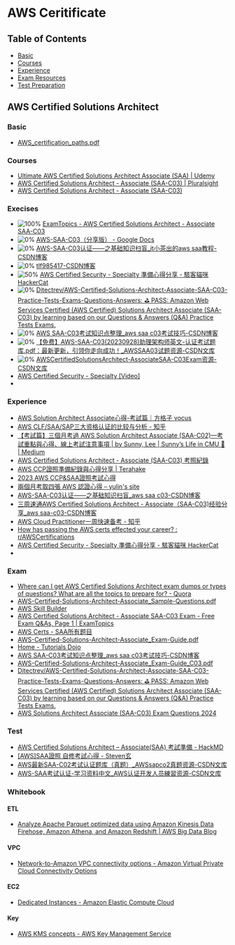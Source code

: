 # AWS Ceritificate

## Table of Contents
- [Basic](#basic)
- [Courses](#courses)
- [Experience](#experience)
- [Exam Resources](#exam)
- [Test Preparation](#test)

## AWS Certified Solutions Architect

### Basic
- [AWS_certification_paths.pdf](https://d1.awsstatic.com/training-and-certification/docs/AWS_certification_paths.pdf)


### Courses
- [Ultimate AWS Certified Solutions Architect Associate (SAA) | Udemy](https://www.udemy.com/course/aws-certified-solutions-architect-associate-saa-c03/?couponCode=KEEPLEARNING)
- [AWS Certified Solutions Architect - Associate (SAA-C03) | Pluralsight](https://www.pluralsight.com/paths/aws-certified-solutions-architect-associate-saa-c03)
- [AWS Certified Solutions Architect - Associate (SAA-C03)](https://www.pluralsight.com/cloud-guru/courses/aws-certified-solutions-architect-associate-saa-c03)


### Execises
- ![100%](https://progress-bar.dev/100) [ExamTopics - AWS Certified Solutions Architect - Associate SAA-C03](https://www.examtopics.com/exams/amazon/aws-certified-solutions-architect-associate-saa-c03/view/)
- ![0%](https://progress-bar.dev/0) [AWS-SAA-C03（分享版） - Google Docs](https://docs.google.com/document/d/1w3MAVLzJeUG-W3fA2fOWDu4HF_HFD9bV_hnz9VSPrvQ/edit)
- ![0%](https://progress-bar.dev/0) [AWS-SAA-C03认证——之基础知识扫盲_it小茶出的aws saa教程-CSDN博客](https://blog.csdn.net/weter_drop/article/details/135570957)
- ![0%](https://progress-bar.dev/0) [tlf985417-CSDN博客](https://blog.csdn.net/tlf985417?type=blog)
- ![50%](https://progress-bar.dev/50) [AWS Certified Security - Specialty 準備心得分享 - 駭客貓咪 HackerCat](https://hackercat.org/aws/aws-certified-security-specialty-experience)
- ![0%](https://progress-bar.dev/0) [Ditectrev/AWS-Certified-Solutions-Architect-Associate-SAA-C03-Practice-Tests-Exams-Questions-Answers: ⛳️ PASS: Amazon Web Services Certified (AWS Certified) Solutions Architect Associate (SAA-C03) by learning based on our Questions & Answers (Q&A) Practice Tests Exams.](https://github.com/Ditectrev/AWS-Certified-Solutions-Architect-Associate-SAA-C03-Practice-Tests-Exams-Questions-Answers)
- ![0%](https://progress-bar.dev/0)  [AWS SAA-C03考试知识点整理_aws saa c03考试技巧-CSDN博客](https://blog.csdn.net/zichen7055/article/details/133950211)
- ![0%](https://progress-bar.dev/0)  [【免费】AWS-SAA-C03(20230928)助理架构师英文-认证考试题库.pdf：最新更新，引领你走向成功！_AWSSAA03试题资源-CSDN文库](https://download.csdn.net/download/baidu_31405631/88381422?ops_request_misc=%257B%2522request%255Fid%2522%253A%2522171192784916800227428937%2522%252C%2522scm%2522%253A%252220140713.130102334.pc%255Fdownload.%2522%257D&request_id=171192784916800227428937&biz_id=1&utm_medium=distribute.pc_search_result.none-task-download-2~download~first_rank_ecpm_v1~rank_v31_ecpm-1-88381422-null-null.269^v2^control&utm_term=AWS%20SAA-C03&spm=1018.2226.3001.4451.2)
- ![0%](https://progress-bar.dev/0)  [AWSCertifiedSolutionsArchitect-AssociateSAA-C03Exam资源-CSDN文库](https://download.csdn.net/download/qq_23930765/87444939)
- [AWS Certified Security - Specialty [Video]](https://www.oreilly.com/library/view/aws-certified-security/9780135771990/)
- 

### Experience
- [AWS Solution Architect Associate心得-考試篇｜方格子 vocus](https://vocus.cc/article/645b5326fd897800013bf84b)
- [AWS CLF/SAA/SAP三大资格认证的比较与分析 - 知乎](https://zhuanlan.zhihu.com/p/359004390)
- [【考試篇】三個月考過 AWS Solution Architect Associate (SAA-C02)—考試重點與心得、線上考試注意事項 | by Sunny, Lee | Sunny’s Life in CMU 🔅 | Medium](https://medium.com/cloud-guru-%E7%9A%84%E5%BE%81%E9%80%94/%E8%80%83%E8%A9%A6%E7%AF%87-%E4%B8%89%E5%80%8B%E6%9C%88%E8%80%83%E9%81%8E-aws-solution-architect-associate-saa-c02-%E8%80%83%E8%A9%A6%E9%87%8D%E9%BB%9E%E8%88%87%E5%BF%83%E5%BE%97-%E7%B7%9A%E4%B8%8A%E8%80%83%E8%A9%A6%E6%B3%A8%E6%84%8F%E4%BA%8B%E9%A0%85-f01a9bc29c4a)
- [AWS Certified Solutions Architect - Associate (SAA-C03) 考照紀錄](https://weii.dev/aws-saa-c03/)
- [AWS CCP證照準備紀錄與心得分享 | Terahake](https://terahake.in/post/aws-ccp-certified-exp/)
- [2023 AWS CCP&SAA證照考試心得](https://vocus.cc/article/656aae89fd8978000185dc7d)
- [兩個月考取四張 AWS 認證心得 – yulin's site](https://yulin.dev/2023/06/20/%E5%85%A9%E5%80%8B%E6%9C%88%E8%80%83%E5%8F%96%E5%9B%9B%E5%BC%B5-aws-%E8%AA%8D%E8%AD%89%E5%BF%83%E5%BE%97/)
- [AWS-SAA-C03认证——之基础知识扫盲_aws saa c03-CSDN博客](https://blog.csdn.net/weter_drop/article/details/135570957?ops_request_misc=&request_id=&biz_id=102&utm_term=saa%20c03&utm_medium=distribute.pc_search_result.none-task-blog-2~all~sobaiduweb~default-3-135570957.nonecase&spm=1018.2226.3001.4187)
- [三周速通AWS Certified Solutions Architect - Associate（SAA-C03)经验分享_aws saa-c03-CSDN博客](https://blog.csdn.net/qq_32424059/article/details/130826306?ops_request_misc=&request_id=&biz_id=102&utm_term=saa%20c03&utm_medium=distribute.pc_search_result.none-task-blog-2~all~sobaiduweb~default-1-130826306.nonecase&spm=1018.2226.3001.4187)
- [AWS Cloud Practitioner一周快速备考 - 知乎](https://zhuanlan.zhihu.com/p/679121825)
- [How has passing the AWS certs effected your career? : r/AWSCertifications](https://www.reddit.com/r/AWSCertifications/comments/1bfe2ft/how_has_passing_the_aws_certs_effected_your_career/)
- [AWS Certified Security - Specialty 準備心得分享 - 駭客貓咪 HackerCat](https://hackercat.org/aws/aws-certified-security-specialty-experience)
- 

### Exam
- [Where can I get AWS Certified Solutions Architect exam dumps or types of questions? What are all the topics to prepare for? - Quora](https://www.quora.com/Where-can-I-get-AWS-Certified-Solutions-Architect-exam-dumps-or-types-of-questions-What-are-all-the-topics-to-prepare-for)
- [AWS-Certified-Solutions-Architect-Associate_Sample-Questions.pdf](https://d1.awsstatic.com/zh_TW/training-and-certification/docs-sa-assoc/AWS-Certified-Solutions-Architect-Associate_Sample-Questions.pdf?ref=weii.dev)
- [AWS Skill Builder](https://explore.skillbuilder.aws/learn/course/external/view/elearning/13595/aws-certified-solutions-architect-associate-official-practice-question-set-saa-c03-traditional-chinese?ref=weii.dev)
- [AWS Certified Solutions Architect - Associate SAA-C03 Exam - Free Exam Q&As, Page 1 | ExamTopics](https://www.examtopics.com/exams/amazon/aws-certified-solutions-architect-associate-saa-c03/view/)
- [AWS Certs - SAA所有题目](https://mytodo.vip/subjects/detail?type=1&category=saa&sid=2)
- [AWS-Certified-Solutions-Architect-Associate_Exam-Guide.pdf](https://d1.awsstatic.com/zh_TW/training-and-certification/docs-sa-assoc/AWS-Certified-Solutions-Architect-Associate_Exam-Guide.pdf)
- [Home - Tutorials Dojo](https://portal.tutorialsdojo.com/)
- [AWS SAA-C03考试知识点整理_aws saa c03考试技巧-CSDN博客](https://blog.csdn.net/zichen7055/article/details/133950211?ops_request_misc=&request_id=&biz_id=102&utm_term=saa%20c03&utm_medium=distribute.pc_search_result.none-task-blog-2~all~sobaiduweb~default-0-133950211.nonecase&spm=1018.2226.3001.4187)
- [AWS-Certified-Solutions-Architect-Associate_Exam-Guide_C03.pdf](https://d1.awsstatic.com/training-and-certification/docs-sa-assoc/AWS-Certified-Solutions-Architect-Associate_Exam-Guide_C03.pdf)
- [Ditectrev/AWS-Certified-Solutions-Architect-Associate-SAA-C03-Practice-Tests-Exams-Questions-Answers: ⛳️ PASS: Amazon Web Services Certified (AWS Certified) Solutions Architect Associate (SAA-C03) by learning based on our Questions & Answers (Q&A) Practice Tests Exams.](https://github.com/Ditectrev/AWS-Certified-Solutions-Architect-Associate-SAA-C03-Practice-Tests-Exams-Questions-Answers)
- [AWS Solutions Architect Associate (SAA-C03) Exam Questions 2024](https://skillcertpro.com/product/aws-solutions-architect-associate-saa-c03/)



### Test
- [AWS Certified Solutions Architect – Associate(SAA) 考試準備 - HackMD](https://hackmd.io/@kimi0230/Sk79qAs55)
- [[AWS]SAA證照 自修考試心得 - Steven玄](https://stevenjhu.com/2022/09/12/awssaa%E8%AD%89%E7%85%A7-%E8%87%AA%E4%BF%AE%E8%80%83%E8%A9%A6%E5%BF%83%E5%BE%97/)
- [AWS最新SAA-C02考试认证题库（真题）_AWSsapco2真题资源-CSDN文库](https://download.csdn.net/download/wangxin311/12455650)
- [AWS-SAA考试认证-学习资料中文_AWS认证开发人员練習资源-CSDN文库](https://download.csdn.net/download/whl826661099/86271224?spm=1001.2101.3001.6661.1&utm_medium=distribute.pc_relevant_t0.none-task-download-2%7Edefault%7ECTRLIST%7EPaid-1-86271224-blog-135570957.235%5Ev43%5Epc_blog_bottom_relevance_base3&depth_1-utm_source=distribute.pc_relevant_t0.none-task-download-2%7Edefault%7ECTRLIST%7EPaid-1-86271224-blog-135570957.235%5Ev43%5Epc_blog_bottom_relevance_base3&utm_relevant_index=1)


### Whitebook

#### ETL
- [Analyze Apache Parquet optimized data using Amazon Kinesis Data Firehose, Amazon Athena, and Amazon Redshift | AWS Big Data Blog](https://aws.amazon.com/blogs/big-data/analyzing-apache-parquet-optimized-data-using-amazon-kinesis-data-firehose-amazon-athena-and-amazon-redshift/)

#### VPC
- [Network-to-Amazon VPC connectivity options - Amazon Virtual Private Cloud Connectivity Options](https://docs.aws.amazon.com/whitepapers/latest/aws-vpc-connectivity-options/network-to-amazon-vpc-connectivity-options.html)

#### EC2
- [Dedicated Instances - Amazon Elastic Compute Cloud](https://docs.aws.amazon.com/AWSEC2/latest/UserGuide/dedicated-instance.html)

#### Key 
- [AWS KMS concepts - AWS Key Management Service](https://docs.aws.amazon.com/kms/latest/developerguide/concepts.html)



